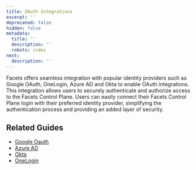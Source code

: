 ```yaml
---
title: OAuth Integrations
excerpt: ''
deprecated: false
hidden: false
metadata:
  title: ''
  description: ''
  robots: index
next:
  description: ''
---
```

Facets offers seamless integration with popular identity providers such as Google OAuth, OneLogin, Azure AD and Okta to enable OAuth integrations. This integration allows users to securely authenticate and authorize access to the Facets Control Plane. Users can easily connect their Facets Control Plane login with their preferred identity provider, simplifying the authentication process and providing an added layer of security.

## Related Guides

- [Google Oauth](doc:google-oauth-integration-for-user-management)
- [Azure AD](doc:integrating-with-azure-ad)
- [Okta](doc:integrating-with-okta)
- [OneLogin](doc:integrating-with-onelogin)